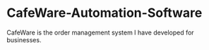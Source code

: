 # CafeWare-Automation-Software
CafeWare is the order management system I have developed for businesses.
